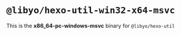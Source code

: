 # `@libyo/hexo-util-win32-x64-msvc`

This is the **x86_64-pc-windows-msvc** binary for `@libyo/hexo-util`
